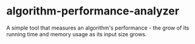 # algorithm-performance-analyzer
A simple tool that measures an algorithm's performance - the grow of its running time and memory usage as its input size grows.
